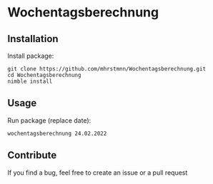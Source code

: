 # Wochentagsberechnung

## Installation

Install package:

```shell
git clone https://github.com/mhrstmnn/Wochentagsberechnung.git
cd Wochentagsberechnung
nimble install
```

## Usage

Run package (replace date):

```shell
wochentagsberechnung 24.02.2022
```

## Contribute

If you find a bug, feel free to create an issue or a pull request
